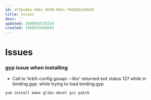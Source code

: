 ```yaml
---
id: af2ba46a-4dbc-4648-9d4c-f6d6d2e3bb50
title: Issues
desc: ''
updated: 1608593535254
created: 1608593449583
---
```


# Issues

### gyp issue when installing

- Call to 'krb5-config gssapi --libs' returned exit status 127 while in binding.gyp. while trying to load binding.gyp

```bash
yum install make glibc-devel gcc patch
```